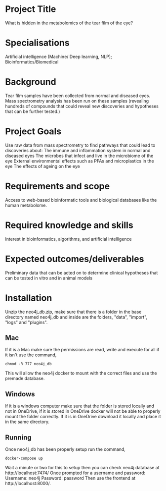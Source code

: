# Project Title
What is hidden in the metabolomics of the tear film of the eye?
# Specialisations
Artificial intelligence (Machine/ Deep learning, NLP); Bioinformatics/Biomedical
# Background
Tear film samples have been collected from normal and diseased eyes.
Mass spectrometry analysis has been run on these samples (revealing hundreds of compounds that could reveal new discoveries and hypotheses that can be further tested.)
# Project Goals
Use raw data from mass spectrometry to find pathways that could lead to discoveries about:
The immune and inflammation system in normal and diseased eyes
The microbes that infect and live in the microbiome of the eye
External environmental effects such as PFAs and microplastics in the eye
The effects of ageing on the eye
# Requirements and scope
Access to web-based bioinformatic tools and biological databases like the human metabolome.
# Required knowledge and skills
Interest in bioinformatics, algorithms, and artificial intelligence
# Expected outcomes/deliverables
Preliminary data that can be acted on to determine clinical hypotheses that can be tested in vitro and in animal models

# Installation
Unzip the neo4j_db.zip, make sure that there is a folder in the base directory named neo4j_db and inside are the folders, "data", "import", "logs" and "plugins".
## Mac
If it is a Mac make sure the permissions are read, write and execute for all if it isn't use the command,

`chmod -R 777 neo4j_db`

This will allow the neo4j docker to mount with the correct files and use the premade database.

## Windows
If it is a windows computer make sure that the folder is stored locally and not in OneDrive, if it is stored in OneDrive docker will not be able to properly mount the folder correctly. If it is in OneDrive download it locally and place it in the same directory.

## Running
Once neo4j_db has been properly setup run the command,

`docker-compose up`

Wait a minute or two for this to setup then you can check neo4j database at http://localhost:7474/
Once prompted for a username and password:
Username: neo4j
Password: password
Then use the frontend at http://localhost:8000/.
